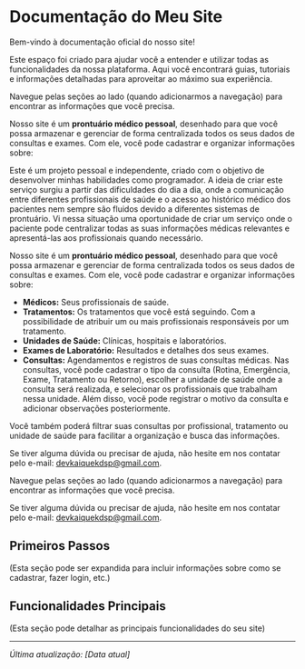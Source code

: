 # Documentação do Meu Site

Bem-vindo à documentação oficial do nosso site!

Este espaço foi criado para ajudar você a entender e utilizar todas as funcionalidades da nossa plataforma. Aqui você encontrará guias, tutoriais e informações detalhadas para aproveitar ao máximo sua experiência.

Navegue pelas seções ao lado (quando adicionarmos a navegação) para encontrar as informações que você precisa.

Nosso site é um **prontuário médico pessoal**, desenhado para que você possa armazenar e gerenciar de forma centralizada todos os seus dados de consultas e exames. Com ele, você pode cadastrar e organizar informações sobre:

Este é um projeto pessoal e independente, criado com o objetivo de desenvolver minhas habilidades como programador. A ideia de criar este serviço surgiu a partir das dificuldades do dia a dia, onde a comunicação entre diferentes profissionais de saúde e o acesso ao histórico médico dos pacientes nem sempre são fluidos devido a diferentes sistemas de prontuário. Vi nessa situação uma oportunidade de criar um serviço onde o paciente pode centralizar todas as suas informações médicas relevantes e apresentá-las aos profissionais quando necessário.

Nosso site é um **prontuário médico pessoal**, desenhado para que você possa armazenar e gerenciar de forma centralizada todos os seus dados de consultas e exames. Com ele, você pode cadastrar e organizar informações sobre:

*   **Médicos:** Seus profissionais de saúde.
*   **Tratamentos:** Os tratamentos que você está seguindo. Com a possibilidade de atribuir um ou mais profissionais responsáveis por um tratamento.
*   **Unidades de Saúde:** Clínicas, hospitais e laboratórios.
*   **Exames de Laboratório:** Resultados e detalhes dos seus exames.
*   **Consultas:** Agendamentos e registros de suas consultas médicas. Nas consultas, você pode cadastrar o tipo da consulta (Rotina, Emergência, Exame, Tratamento ou Retorno), escolher a unidade de saúde onde a consulta será realizada, e selecionar os profissionais que trabalham nessa unidade. Além disso, você pode registrar o motivo da consulta e adicionar observações posteriormente.

Você também poderá filtrar suas consultas por profissional, tratamento ou unidade de saúde para facilitar a organização e busca das informações.

Se tiver alguma dúvida ou precisar de ajuda, não hesite em nos contatar pelo e-mail: devkaiquekdsp@gmail.com.

Navegue pelas seções ao lado (quando adicionarmos a navegação) para encontrar as informações que você precisa.

Se tiver alguma dúvida ou precisar de ajuda, não hesite em nos contatar pelo e-mail: devkaiquekdsp@gmail.com.

## Primeiros Passos

(Esta seção pode ser expandida para incluir informações sobre como se cadastrar, fazer login, etc.)

## Funcionalidades Principais

(Esta seção pode detalhar as principais funcionalidades do seu site)

---

*Última atualização: [Data atual]*